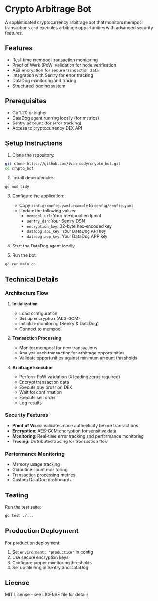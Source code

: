 # Crypto Arbitrage Bot

A sophisticated cryptocurrency arbitrage bot that monitors mempool transactions and executes arbitrage opportunities with advanced security features.

## Features

- Real-time mempool transaction monitoring
- Proof of Work (PoW) validation for node verification
- AES encryption for secure transaction data
- Integration with Sentry for error tracking
- DataDog monitoring and tracing
- Structured logging system

## Prerequisites

- Go 1.20 or higher
- DataDog agent running locally (for metrics)
- Sentry account (for error tracking)
- Access to cryptocurrency DEX API

## Setup Instructions

1. Clone the repository:
```bash
git clone https://github.com/ivan-cody/crypto_bot.git
cd crypto_bot
```

2. Install dependencies:
```bash
go mod tidy
```

3. Configure the application:
   - Copy `config/config.yaml.example` to `config/config.yaml`
   - Update the following values:
     - `mempool_url`: Your mempool endpoint
     - `sentry_dsn`: Your Sentry DSN
     - `encryption_key`: 32-byte hex-encoded key
     - `datadog.api_key`: Your DataDog API key
     - `datadog.app_key`: Your DataDog APP key

4. Start the DataDog agent locally

5. Run the bot:
```bash
go run main.go
```

## Technical Details

### Architecture Flow

1. **Initialization**
   - Load configuration
   - Set up encryption (AES-GCM)
   - Initialize monitoring (Sentry & DataDog)
   - Connect to mempool

2. **Transaction Processing**
   - Monitor mempool for new transactions
   - Analyze each transaction for arbitrage opportunities
   - Validate opportunities against minimum amount thresholds

3. **Arbitrage Execution**
   - Perform PoW validation (4 leading zeros required)
   - Encrypt transaction data
   - Execute buy order on DEX
   - Wait for confirmation
   - Execute sell order
   - Log results

### Security Features

- **Proof of Work**: Validates node authenticity before transactions
- **Encryption**: AES-GCM encryption for sensitive data
- **Monitoring**: Real-time error tracking and performance monitoring
- **Tracing**: Distributed tracing for transaction flow

### Performance Monitoring

- Memory usage tracking
- Goroutine count monitoring
- Transaction processing metrics
- Custom DataDog dashboards

## Testing

Run the test suite:
```bash
go test ./...
```

## Production Deployment

For production deployment:
1. Set `environment: "production"` in config
2. Use secure encryption keys
3. Configure proper monitoring thresholds
4. Set up alerting in Sentry and DataDog

## License

MIT License - see LICENSE file for details 
